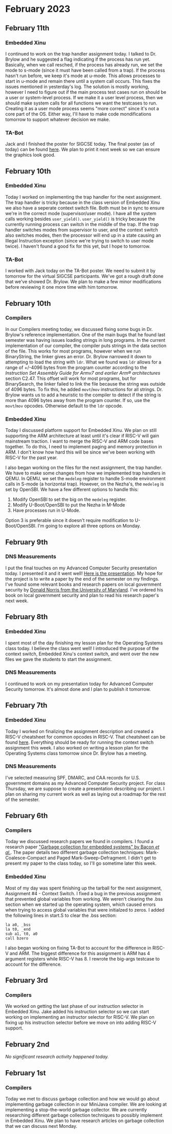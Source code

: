 # February 2023
## February 11th
### Embedded Xinu
I continued to work on the trap handler assignment today.  I talked to Dr. Brylow and he suggested a flag indicating if the process has run yet.  Basically, when we call resched, if the process has already run, we set the mode to s-mode (since it must have been called from a trap).  If the process hasn't run before, we keep it's mode at u-mode.  This allows processes to start in u-mode and remain there until a system call occurs.  This fixes the issues mentioned in yesterday's log.  The solution is mostly working, however I need to figure out if the main process test cases run on should be a user or system-level process.  If we make it a user level process, then we should make system calls for all functions we want the testcases to run.  Creating it as a user mode process seems "more correct" since it's not a core part of the OS.  Either way, I'll have to make code mondifications tomorrow to support whatever decision we make.

### TA-Bot
Jack and I finished the poster for SIGCSE today.  The final poster (as of today) can be found [here](/~agebhard/ta-bot/ta-bot-sigcse-2023-poster.pdf).  We plan to print it next week so we can ensure the graphics look good.

## February 10th
### Embedded Xinu
Today I worked on implementing the trap handler for the next assignment.  The trap handler is tricky because in the class version of Embedded Xinu we also have a seperate context switch file.  Both must be in sync to ensure we're in the correct mode (supervisor/user mode).  I have all the system calls working besides `user_yield()`.  `user_yield()` is tricky because the currently running process can switch in the middle of the trap.  If the trap handler switches modes from supervisor to user, and the context switch also switches modes, then the processor will end up in a state causing an Illegal Instruction exception (since we're trying to switch to user mode twice).  I haven't found a good fix for this yet, but I hope to tomorrow.

### TA-Bot
I worked with Jack today on the TA-Bot poster.  We need to submit it by tomorrow for the virtual SIGCSE participants.  We've got a rough draft done that we've showed Dr. Brylow.  We plan to make a few minor modifications before reviewing it one more time with him tomorrow.

## February 10th
### Compilers
In our Compilers meeting today, we discussed fixing some bugs in Dr. Brylow's reference implementation.  One of the main bugs that he found last semester was having issues loading strings in long programs.  In the current implementation of our compiler, the compiler puts strings in the data section of the file.  This works for most programs, however when we run BinaryString, the linker gives an error.  Dr. Brylow narrowed it down to attempting to load the string with `ldr`.  What we found was `ldr` allows for a range of +/-4096 bytes from the program counter according to the *Instruction Set Assembly Guide for Armv7 and earlier Arm® architectures* section C2.47.  This offset will work for most programs, but for BinarySearch, the linker failed to link the file because the string was outside of 4096 bytes.  To fix this, he added `movt`/`mov` instructions for all strings.  Dr. Brylow wants us to add a heuristic to the compiler to detect if the string is more than 4096 bytes away from the program counter.  If so, use the `movt`/`mov` opcodes.  Otherwise default to the `ldr` opcode.

### Embedded Xinu
Today I discussed platform support for Embedded Xinu.  We plan on still supporting the ARM architecture at least until it's clear if RISC-V will gain mainstream traction.  I want to merge the RISC-V and ARM code bases together.  To do this, I need to implement paging and memory protection in ARM.  I don't know how hard this will be since we've been working with RISC-V for the past year.

I also began working on the files for the next assignment, the trap handler.  We have to make some changes from how we implemented trap handlers in QEMU.  In QEMU, we set the `medeleg` register to handle S-mode environment calls in S-mode (a horizontal trap).  However, on the Nezha's, the `medeleg` is set by OpenSBI.  We have a few different options to handle this:
1. Modify OpenSBI to set the big on the `medeleg` register.
2. Modify U-Boot/OpenSBI to put the Nezha in M-Mode
3. Have processes run in U-Mode.

Option 3 is preferable since it doesn't require modification to U-Boot/OpenSBI.  I'm going to explore all three options on Monday.

## February 9th
### DNS Measurements
I put the final touches on my Advanced Computer Security presentation today.  I presented it and it went well!  [Here is the presentation](/~agebhard/dns-measurements/ImpersoNATION.pdf).  My hope for the project is to write a paper by the end of the semester on my findings.  I've found some relevant books and research papers on local government security by [Donald Norris from the University of Maryland](https://www.researchgate.net/scientific-contributions/Donald-F-Norris-2005216892).  I've ordered his book on local government security and plan to read his research paper's next week.

## February 8th
### Embedded Xinu
I spent most of the day finishing my lesson plan for the Operating Systems class today.  I believe the class went well!  I introduced the purpose of the context switch, Embedded Xinu's context switch, and went over the new files we gave the students to start the assignment.

### DNS Measurements
I continued to work on my presentation today for Advanced Computer Security tomorrow.  It's almost done and I plan to publish it tomorrow.

## February 7th
### Embedded Xinu
Today I worked on finalizing the assignment description and created a RISC-V cheatsheet for common opcodes in RISC-V.  That cheatsheet can be found [here](/~agebhard/embedded-xinu/RISC-V-Cheatsheet.pdf).  Everything should be ready for running the context switch assignment this week.  I also worked on writing a lesson plan for the Operating Systems class tomorrow since Dr. Brylow has a meeting.

### DNS Measurements
I've selected measuring SPF, DMARC, and CAA records for U.S. government domains as my Advanced Computer Security project.  For class Thursday, we are suppose to create a presentation describing our project.  I plan on sharing my current work as well as laying out a roadmap for the rest of the semester.

## February 6th
### Compilers
Today we discussed research papers we found in compilers.  I found a research paper ["Garbage collection for embedded systems" by Bacon *et al.*](https://dl.acm.org/doi/abs/10.1145/1017753.1017776).  The paper details two different garbage collection techniques: Mark-Coalesce-Compact and Paged Mark-Sweep-Defragment.  I didn't get to present my paper to the class today, so I'll go sometime later this week.

### Embedded Xinu
Most of my day was spent finishing up the tarball for the next assignment, Assignment #4 - Context Switch.  I fixed a bug in the previous assignment that prevented global variables from working.  We weren't clearing the .bss section when we started up the operating system, which caused errors when trying to access global variables that were initialzed to zeros.  I added the following lines in start.S to clear the .bss section:

```armasm
la a0, _bss
la t0, _end
sub a1, t0, a0
call bzero
```
I also began working on fixing TA-Bot to account for the difference in RISC-V and ARM.  The biggest difference for this assignment is ARM has 4 argument registers while RISC-V has 8.  I rewrote the big-args testcase to account for the difference.

## February 3rd
### Compilers
We worked on getting the last phase of our instruction selector in Embedded Xinu.  Jake added his instruction selector so we can start working on implementing an instructor selector for RISC-V.  We plan on fixing up his instruction selector before we move on into adding RISC-V support.

## February 2nd
*No significant research activity happened today.*

## February 1st
### Compilers
Today we met to discuss garbage collection and how we would go about implementing garbage collection in our MiniJava compiler.  We are looking at implementing a stop-the-world garbage collector.  We are currently researching different garbage collection techniques to possibly implement in Embedded Xinu.  We plan to have research articles on garbage collection that we can discuss next Monday.